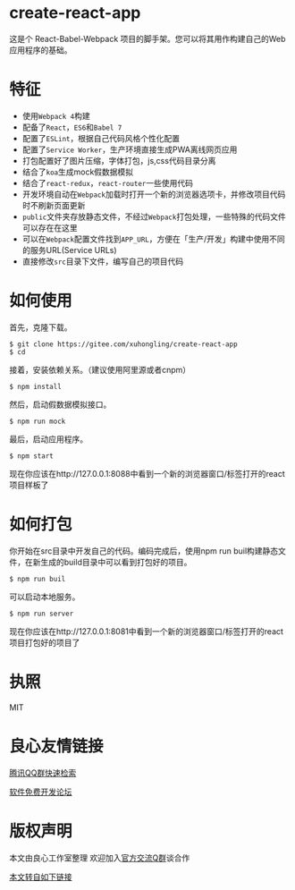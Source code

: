 # create-react-app
这是个 React-Babel-Webpack 项目的脚手架。您可以将其用作构建自己的Web应用程序的基础。

# 特征
- 使用`Webpack 4`构建
- 配备了`React`，`ES6`和`Babel 7`
- 配置了`ESLint`，根据自己代码风格个性化配置
- 配置了`Service Worker`，生产环境直接生成PWA离线网页应用
- 打包配置好了图片压缩，字体打包，js,css代码目录分离
- 结合了`koa`生成mock假数据模拟
- 结合了`react-redux`，`react-router`一些使用代码
- 开发环境自动在`Webpack`加载时打开一个新的浏览器选项卡，并修改项目代码时不刷新页面更新
- `public`文件夹存放静态文件，不经过`Webpack`打包处理，一些特殊的代码文件可以存在在这里
- 可以在`Webpack`配置文件找到`APP_URL`，方便在「生产/开发」构建中使用不同的服务URL(Service URLs)
- 直接修改`src`目录下文件，编写自己的项目代码

# 如何使用

首先，克隆下载。
```
$ git clone https://gitee.com/xuhongling/create-react-app  
$ cd   
```
接着，安装依赖关系。（建议使用阿里源或者cnpm）
```
$ npm install
```
然后，启动假数据模拟接口。
```
$ npm run mock
```
最后，启动应用程序。
```
$ npm start
```
现在你应该在http://127.0.0.1:8088中看到一个新的浏览器窗口/标签打开的react项目样板了

# 如何打包
你开始在src目录中开发自己的代码。编码完成后，使用npm run buil构建静态文件，在新生成的build目录中可以看到打包好的项目。
```
$ npm run buil
```
可以启动本地服务。
```
$ npm run server
```
现在你应该在http://127.0.0.1:8081中看到一个新的浏览器窗口/标签打开的react项目打包好的项目了

# 执照
MIT



 # 良心友情链接

[腾讯QQ群快速检索](http://u.720life.cn/s/8cf73f7c)

[软件免费开发论坛](http://u.720life.cn/s/bbb01dc0)

# 版权声明 

本文由良心工作室整理 欢迎加入[官方交流Q群](https://u.720life.cn/s/f2316816)谈合作

[本文转自如下链接](http://u.720life.cn/g/2e71d0f0a5c601172267ba20d3a43c6ee956869307c896d7580393f2795bc98600f114fc9dab7a9d98fd5fc77b8f6f4489f5afc9770b1d4e3cc30a7b1a221126553f8d5b140ee18e99a5d4563f6d7340)